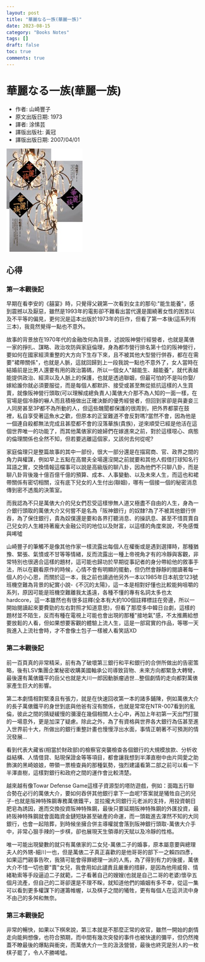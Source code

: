 ```yaml
---
layout: post
title: "華麗なる一族(華麗一族)"
date: 2023-08-15
category: "Books Notes"
tags: []
draft: false
toc: true
comments: true
---
```


# 華麗なる一族(華麗一族)
* 作者: 山崎豐子
* 原文出版日期: 1973
* 譯者: 涂愫芸
* 譯版出版社: 黃冠
* 譯版出版日期: 2007/04/01

![](/assets/posts/華麗一族.jpg)
<!-- more -->

## 心得

### 第一本觀後記
早期在看李安的《囍宴》時，只覺得父親第一次看到女主的那句:"能生能養"，感到震撼以及厭惡，雖然是1993年的電影卻不難看出當代還是圍繞著女性的困苦以及不平等的偏見，更何況是這本出版於1973年的巨作，但看了第一本後(這系列有三本)，我竟然覺得一點也不意外。

故事的背景放在1970年代的金融改何為背景，述說阪神營行經營者，也就是萬俵一家的掙扎、謀略、政治攻防與家庭倫理，身為都市營行排名第十位的阪神營行，要如何在國家經濟重整的大方向下生存下來，且不被其他大型營行併吞，都在在需要"裙帶關係"，也就是人脈，這就回歸到上一段我說一點也不意外了，女人當時在結婚前是比男人還要有用的政治籌碼，所以一個女人"越能生、越能養"，就代表越能提供政治、經濟以及人脈上的保護，也就是透過聯姻，但最可怕的不是叫你娶/嫁給誰你就必須要服從，而是每個人都默許、接受或甚至無從抵抗這樣的人生買賣，就像阪神營行頭取(可以理解成總負責人)萬俵大介那不為人知的一面一樣，在官場是個冷靜的嚇人而且積極做出正確決斷的優秀經營者，但回到家卻是與妻妾三人同房甚至3P都不為所動的人，但這些醜聞都保護的很周到，把外界都蒙在鼓裡，私自享受著這魚水之歡，但原本的正室難道不會反對嗎?當然不會，因為他是一個連自殺都無法完成且甚麼都不會的沒落華族(貴族)，逆來順受已經是他活在這個世界唯一的功能了，而其他萬俵家的媳婦們在嫁進來之前，對於這樣噁心、病態的倫理關係也全然不知，但若要逃離這個家，又該何去何從呢?

家庭倫理只是整篇故事的其中一部份，很大一部分還是在描寫商、官、政界之間的角力與權謀，例如早上五點在高爾夫全場還沒開之前就要和其他人假借打球知名行耳語之實，交換情報這檔事可以說是高級版的聊八卦，因為他們不只聊八卦，而是聊八卦背後幾十億百億千億的預算、成本、人事變動、以及未來人生，而這也和裙帶關係有密切相關，沒有底下兒女的人生付出(聯姻)，哪有一個接一個的秘密消息傳到密不透風的決策室。

而我認為不只是萬俵大介的兒女們忍受這樣慘無人道又極盡不自由的人生，身為一介銀行頭取的萬俵大介又何嘗不是名為「阪神銀行」的奴隸?為了不被其他銀行併吞，為了保住銀行，貴為奴僕還是要和各界打聽消息、的操訊息、甚至不惜買賣自己兒女的人生維持著龐大金融公司的地位以及財富，以這樣的角度來說，不免感慨與唏噓

山崎豐子的筆觸不是像其他作家一樣流露出每個人在權衡或是遇到選擇時，那種猶豫、緊張、氣憤或不甘等等情緒，反而流露出一種上帝視角才有的冷靜與客觀，非常特別也很適合這樣的題材，這可能也歸功於早期從事記者的身分帶給他的敘事手法，所以在觀看原作的時候，心情不會有明顯的擺動，但仍然會靜靜的閱讀著每一個人的小心思，而關於這一本，我之前也讀過他另外一本以1985年日本航空123號班機空難為背景的紀實小說-《不沉的太陽》，這一本是相對好懂也比較能夠咀嚼的系列，原因可能是班機空難離我太遙遠，各種不懂的專有名詞太多也太hardcore，這一本雖然也有很多註釋(全本有大約100個註釋標註在旁邊，所以一開始閱讀起來要費勁的左右對照才知道意思)，但看了那麼多中韓日台劇，這樣的題材並不陌生，反而有種在電視上可能也會出現的那種"接地氣"感，不太推薦給想要放鬆的人看，但如果想要客觀的體驗上流人生，這是一部寫實的作品，等哪一天我進入上流社會時，才不會像土包子一樣被人看笑話XD

### 第二本觀後記
前一百頁真的非常精采，前有為了破壞第三銀行和平和銀行的合併所做出的告密策略，後有LSV集團企業秘密收購美國軸承公司導致貨物、未來方向都緊急大轉彎，最後還有萬俵鐵平的岳父也就是大川一郎因動脈瘤過世...整個劇情的走向都對萬俵家產生巨大的影響。

第二本劇情相對緊湊且有張力，就是在快速回收第一本的諸多鋪陳，例如萬俵大介的長子萬俵鐵平的身世到底與他爸有沒有關係，也就是常常在NTR-007看到的亂倫，彼此之間的猜疑緩慢的瀰漫在幾個相關人士心中，再加上年初第一天出門打獵的一場意外，更是加深了疑慮。除此之外，為了有資格與世界各大銀行為伍甚至進入世界前十大，所做出的銀行重整計畫也慢慢浮出水面，事情正朝著不可預測的情況發展...

看到代表大藏省(相當於財政部)的檢察官突襲檢查各個銀行的大規模放款、分析收益結構、人情借貸、貼現保證金等等項目，都會讓我想到半澤直樹中由片岡愛之助飾演的黑崎娘娘，帶領一票檢查員的那種氣勢，強烈建議看第二部之前可以看一下半澤直樹，這樣對銀行和政府之間的運作會比較清楚。

越來越有像Towar Defense Game這樣子資源型的塔防遊戲，例如：面臨五行聯合勢在必行的萬俵大介，要如何吞併其他銀行拿下一血呢?答案就是犧牲自己的兒子-也就是阪神特殊鋼專務萬俵鐵平，並拉攏大同銀行元老派的支持，用投資朝日肥皂為誘因，進而交換投資阪神特殊鋼，最後只要延期阪神特殊鋼的外匯投資，最終阪神特殊鋼就會面臨資金鏈短缺甚至破產的命運，而一頭栽進去渾然不知的大同銀行，也會一起陪葬，到時候坐擁合併主導權就會落到阪神銀行頭取-萬俵大介手中，非常心狠手辣的一步棋，卻也展現天生領導的天賦以及冷靜的性格。

唯一可能出現變數的就只有萬俵家的二女兒-萬俵二子的婚事，原本屬意要與總理夫人的外甥-細川一也，但是萬俵二子真正喜歡的是他哥哥的部下一之賴四四彥，如果這門親事告吹，我猜可能會得罪總理一派的人馬，為了得到有力的後援，萬俵大介不惜一切也要"賣"女兒，我會用如此譴責且嚴重的措辭，是因為他用威脅、情緒勒索等手段逼迫二子就範，二子看著自己的嫂嫂(也就是自己二哥的老婆)懷孕五個月流產，但自己的二哥卻還是不理不睬，就知道他們的婚姻有多不幸，從這一集可以看到更多權謀下的運籌帷幄，以及棋子之間的犧牲，更有每個人在這洪流中身不由己的多舛和無奈。

### 第三本觀後記
非常的暢快，如果以下棋來說，第三本就是不那麼正常的收官，雖然一開始的劇情走向能夠想像，也符合預期，而中間有幾次突發的事件也被快速的彌平，但仍然掩蓋不瞭最後的爆點與衝突，而萬俵大介一生的汲汲營營，最後也終究是別人的一枚棋子罷了，令人不勝唏噓。